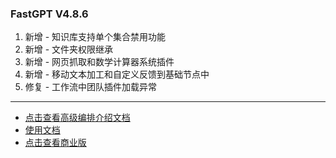 ### FastGPT V4.8.6

1. 新增 - 知识库支持单个集合禁用功能
2. 新增 - 文件夹权限继承
3. 新增 - 网页抓取和数学计算器系统插件
4. 新增 - 移动文本加工和自定义反馈到基础节点中
5. 修复 - 工作流中团队插件加载异常

------

- [点击查看高级编排介绍文档](https://doc.fastgpt.in/docs/workflow/intro)
- [使用文档](https://doc.fastgpt.in/docs/intro/)
- [点击查看商业版](https://doc.fastgpt.in/docs/commercial/)